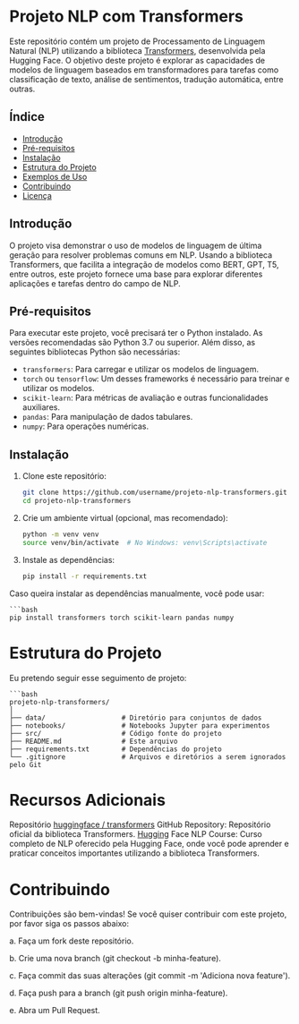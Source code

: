 # Projeto NLP com Transformers

Este repositório contém um projeto de Processamento de Linguagem Natural (NLP) utilizando a biblioteca [Transformers](https://huggingface.co/transformers/), desenvolvida pela Hugging Face. O objetivo deste projeto é explorar as capacidades de modelos de linguagem baseados em transformadores para tarefas como classificação de texto, análise de sentimentos, tradução automática, entre outras.

## Índice

- [Introdução](#introdução)
- [Pré-requisitos](#pré-requisitos)
- [Instalação](#instalação)
- [Estrutura do Projeto](#estrutura-do-projeto)
- [Exemplos de Uso](#exemplos-de-uso)
- [Contribuindo](#contribuindo)
- [Licença](#licença)

## Introdução

O projeto visa demonstrar o uso de modelos de linguagem de última geração para resolver problemas comuns em NLP. Usando a biblioteca Transformers, que facilita a integração de modelos como BERT, GPT, T5, entre outros, este projeto fornece uma base para explorar diferentes aplicações e tarefas dentro do campo de NLP.

## Pré-requisitos

Para executar este projeto, você precisará ter o Python instalado. As versões recomendadas são Python 3.7 ou superior. Além disso, as seguintes bibliotecas Python são necessárias:

- `transformers`: Para carregar e utilizar os modelos de linguagem.
- `torch` ou `tensorflow`: Um desses frameworks é necessário para treinar e utilizar os modelos.
- `scikit-learn`: Para métricas de avaliação e outras funcionalidades auxiliares.
- `pandas`: Para manipulação de dados tabulares.
- `numpy`: Para operações numéricas.

## Instalação

1. Clone este repositório:

   ```bash
   git clone https://github.com/username/projeto-nlp-transformers.git
   cd projeto-nlp-transformers
2. Crie um ambiente virtual (opcional, mas recomendado):
     ```bash
    python -m venv venv
    source venv/bin/activate  # No Windows: venv\Scripts\activate
3. Instale as dependências:
    ```bash
    pip install -r requirements.txt
Caso queira instalar as dependências manualmente, você pode usar:

    ```bash
    pip install transformers torch scikit-learn pandas numpy
# Estrutura do Projeto
Eu pretendo seguir esse seguimento de projeto:

    ```bash
    projeto-nlp-transformers/
    │
    ├── data/                   # Diretório para conjuntos de dados
    ├── notebooks/              # Notebooks Jupyter para experimentos
    ├── src/                    # Código fonte do projeto
    ├── README.md               # Este arquivo
    ├── requirements.txt        # Dependências do projeto
    └── .gitignore              # Arquivos e diretórios a serem ignorados pelo Git

# Recursos Adicionais

Repositório [huggingface / transformers](https://github.com/huggingface/transformers?tab=readme-ov-file) GitHub Repository: Repositório oficial da biblioteca Transformers.
[Hugging](https://huggingface.co/learn/nlp-course/chapter1/2) Face NLP Course: Curso completo de NLP oferecido pela Hugging Face, onde você pode aprender e praticar conceitos importantes utilizando a biblioteca Transformers.


# Contribuindo
Contribuições são bem-vindas! Se você quiser contribuir com este projeto, por favor siga os passos abaixo:

a. Faça um fork deste repositório.

b. Crie uma nova branch (git checkout -b minha-feature).

c. Faça commit das suas alterações (git commit -m 'Adiciona nova feature').

d. Faça push para a branch (git push origin minha-feature).

e. Abra um Pull Request.
